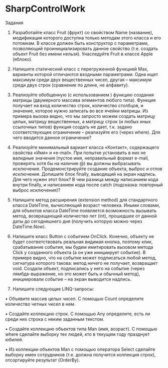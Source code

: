 SharpControlWork
================
Задания

1. Разработайте класс Fruit (фрукт) со свойством Name (название), 
модификация которого доступна только методам этого класса и его потомкам. 
В классе должен быть конструктор с параметрами, позволяющий проинициализировать данное свойство 
(т.е. создать объект Fruit без имени нельзя). Унаследуйте Fruit в классе Apple (яблоко).

2. Напишите статический класс с перегруженной функцией Max, варианты которой 
отличаются входными параметрами. Одна ищет максимум среди двух вещественных чисел, 
другая – максимум среди двух строк (сравнение по длине, не алфавиту).

3. Реализуйте обобщенную (с использованием <T>) функцию создания матрицы 
(двумерного массива элементов любого типа). Функция получает на вход количество строк, 
количество столбцов, и значение, которое нужно записать во все ячейки матрицы. 
  Из примера вызова видно, что мы запросто можем создать матрицу целых, матрицу вещественных, 
а матрицу строк (и любых иных ссылочных типов) функция создать не дает, 
т.к. задано соответствующее ограничение – реализуйте его (через where). 
Для чего вводится данное ограничение?

4. Реализуйте минимальный вариант класса «Контакт», содержащего свойства «Имя» и «e-mail». 
При попытке установить в них не валидные значения (пустое имя, неправильный формат e-mail, 
проверять хотя бы на наличие @) вы должны выбрасывать исключение. 
Продемонстрируйте создание объекта, выброс и отлов исключения. Допишите блок finally, 
выводящий на экран надпись. Для чего нужен этот блок? 
В чем разница между написанием кода внутри finally, и написанием кода после catch 
(подсказка: повторный выброс исключения)? 

5. Напишите метод расширения (extension method) для стандартного класса DateTime, 
вычисляющий возраст человека.
  Иными словами, для объектов класса DateTime появляется возможность вызывать метод, 
возвращающий количество лет (int), прошедшее от данной даты до сегодняшнего дня 
(получить которую можно через DateTime.Now).

6. Напишите класс Button с событием OnClick. Конечно, объекту не будет соответствовать 
реальная видимая кнопка, поэтому клик, срабатывание события, мы будем имитировать вызовом 
метода Click у созданного объекта (а он уже инициирует событие). 
В примере видно, что на событие может подписаться любой метод, сигнатура которого такова: 
метод ничего не получает, возвращает void. Создали объект, подписались у него на событие 
(через лямбда-выражение, но это может быть и обычный метод), инициировали событие – 
на экран выводится надпись.

7. Напишите следующие LINQ-запросы:

•	Объявите массив целых чисел. С помощью Count определите количество четных чисел в нем.

•	Создайте коллекцию строк. С помощью Any определите, 
  есть ли среди них строка с неким заданным текстом.
  
•	Создайте коллекцию объектов типа Man (имя, возраст). С помощью where сделайте выборку 
  тех людей, кто в текущем году празднует юбилей.
  
•	Из коллекции объектов Man с помощью оператора Select сделайте выборку имен сотрудников 
  (т.е. должна получится коллекция строк), отсортируйте результат (OrderBy). 
